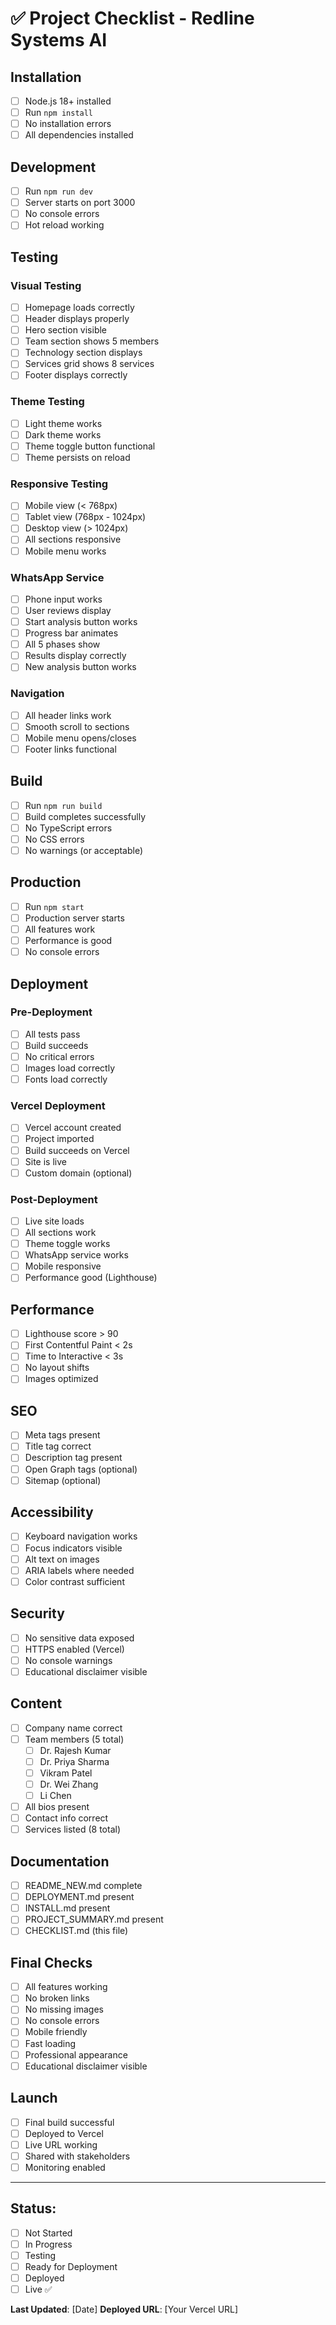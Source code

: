 # ✅ Project Checklist - Redline Systems AI

## Installation

- [ ] Node.js 18+ installed
- [ ] Run `npm install`
- [ ] No installation errors
- [ ] All dependencies installed

## Development

- [ ] Run `npm run dev`
- [ ] Server starts on port 3000
- [ ] No console errors
- [ ] Hot reload working

## Testing

### Visual Testing
- [ ] Homepage loads correctly
- [ ] Header displays properly
- [ ] Hero section visible
- [ ] Team section shows 5 members
- [ ] Technology section displays
- [ ] Services grid shows 8 services
- [ ] Footer displays correctly

### Theme Testing
- [ ] Light theme works
- [ ] Dark theme works
- [ ] Theme toggle button functional
- [ ] Theme persists on reload

### Responsive Testing
- [ ] Mobile view (< 768px)
- [ ] Tablet view (768px - 1024px)
- [ ] Desktop view (> 1024px)
- [ ] All sections responsive
- [ ] Mobile menu works

### WhatsApp Service
- [ ] Phone input works
- [ ] User reviews display
- [ ] Start analysis button works
- [ ] Progress bar animates
- [ ] All 5 phases show
- [ ] Results display correctly
- [ ] New analysis button works

### Navigation
- [ ] All header links work
- [ ] Smooth scroll to sections
- [ ] Mobile menu opens/closes
- [ ] Footer links functional

## Build

- [ ] Run `npm run build`
- [ ] Build completes successfully
- [ ] No TypeScript errors
- [ ] No CSS errors
- [ ] No warnings (or acceptable)

## Production

- [ ] Run `npm start`
- [ ] Production server starts
- [ ] All features work
- [ ] Performance is good
- [ ] No console errors

## Deployment

### Pre-Deployment
- [ ] All tests pass
- [ ] Build succeeds
- [ ] No critical errors
- [ ] Images load correctly
- [ ] Fonts load correctly

### Vercel Deployment
- [ ] Vercel account created
- [ ] Project imported
- [ ] Build succeeds on Vercel
- [ ] Site is live
- [ ] Custom domain (optional)

### Post-Deployment
- [ ] Live site loads
- [ ] All sections work
- [ ] Theme toggle works
- [ ] WhatsApp service works
- [ ] Mobile responsive
- [ ] Performance good (Lighthouse)

## Performance

- [ ] Lighthouse score > 90
- [ ] First Contentful Paint < 2s
- [ ] Time to Interactive < 3s
- [ ] No layout shifts
- [ ] Images optimized

## SEO

- [ ] Meta tags present
- [ ] Title tag correct
- [ ] Description tag present
- [ ] Open Graph tags (optional)
- [ ] Sitemap (optional)

## Accessibility

- [ ] Keyboard navigation works
- [ ] Focus indicators visible
- [ ] Alt text on images
- [ ] ARIA labels where needed
- [ ] Color contrast sufficient

## Security

- [ ] No sensitive data exposed
- [ ] HTTPS enabled (Vercel)
- [ ] No console warnings
- [ ] Educational disclaimer visible

## Content

- [ ] Company name correct
- [ ] Team members (5 total)
  - [ ] Dr. Rajesh Kumar
  - [ ] Dr. Priya Sharma
  - [ ] Vikram Patel
  - [ ] Dr. Wei Zhang
  - [ ] Li Chen
- [ ] All bios present
- [ ] Contact info correct
- [ ] Services listed (8 total)

## Documentation

- [ ] README_NEW.md complete
- [ ] DEPLOYMENT.md present
- [ ] INSTALL.md present
- [ ] PROJECT_SUMMARY.md present
- [ ] CHECKLIST.md (this file)

## Final Checks

- [ ] All features working
- [ ] No broken links
- [ ] No missing images
- [ ] No console errors
- [ ] Mobile friendly
- [ ] Fast loading
- [ ] Professional appearance
- [ ] Educational disclaimer visible

## Launch

- [ ] Final build successful
- [ ] Deployed to Vercel
- [ ] Live URL working
- [ ] Shared with stakeholders
- [ ] Monitoring enabled

---

## Status: 

- [ ] Not Started
- [ ] In Progress
- [ ] Testing
- [ ] Ready for Deployment
- [ ] Deployed
- [ ] Live ✅

**Last Updated**: [Date]
**Deployed URL**: [Your Vercel URL]
